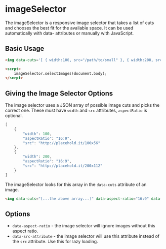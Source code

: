 # imageSelector

The imageSelector is a responsive image selector that takes a list of cuts and chooses the best fit for the available space. It can be used automatically with data- attributes or manually with JavaScript.

## Basic Usage

```html
<img data-cuts='[ { width:100, src="/path/to/small" }, { width:200, src:"/path/to/large" } ]' style="width: 100px" />

<scrpt>
	imageSelector.selectImages(document.body);
</scrpt>
```

## Giving the Image Selector Options

The image selector uses a JSON array of possible image cuts and picks the correct one. These must have `width` and `src` attributes, `aspectRatio` is optional.

```javascript
[
	{
		"width": 100,
		"aspectRatio": "16:9",
		"src": "http://placehold.it/100x56"
	},
	{
		"width": 200,
		"aspectRatio": "16:9",
		"src": "http://placehold.it/200x112"
	}
]

```

The imageSelector looks for this array in the `data-cuts` attribute of an image.

```html
<img data-cuts="[...the above array...]" data-aspect-ratio="16:9" data-src-attribute="data-src" />
```

## Options

* `data-aspect-ratio` - the image selector will ignore images without this aspect ratio.
* `data-src-attribute` - the image selector will use this attribute instead of the `src` attribute. Use this for lazy loading.
